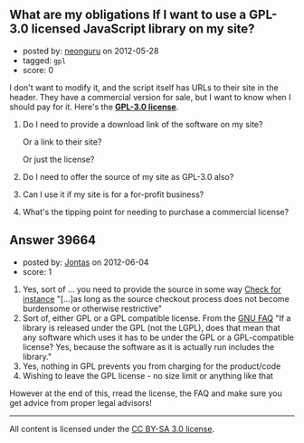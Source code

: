 ## What are my obligations If I want to use a GPL-3.0 licensed JavaScript library on my site?

- posted by: [neonguru](https://stackexchange.com/users/-1/15604-neonguru) on 2012-05-28
- tagged: `gpl`
- score: 0

I don't want to modify it, and the script itself has URLs to their site in the header. They have a commercial version for sale, but I want to know when I should pay for it. Here's the **[GPL-3.0 license](http://www.opensource.org/licenses/GPL-3.0)**.

1. Do I need to provide a download link of the software on my site?
  
   Or a link to their site?
   
   Or just the license?
2. Do I need to offer the source of my site as GPL-3.0 also?
3. Can I use it if my site is for a for-profit business?
4. What's the tipping point for needing to purchase a commercial license?



## Answer 39664

- posted by: [Jontas](https://stackexchange.com/users/-1/11243-jontas) on 2012-06-04
- score: 1

<ol>
<li>Yes, sort of ... you need to provide the source in some way <a href="http://www.gnu.org/licenses/gpl-faq.html#SourceInCVS" rel="nofollow">Check for instance</a> "[...]as long as the source checkout process does not become burdensome or otherwise restrictive" </li>
<li>Sort of, either GPL or a GPL compatible license. From the <a href="http://www.gnu.org/licenses/gpl-faq.html#IfLibraryIsGPL" rel="nofollow">GNU FAQ</a> "If a library is released under the GPL (not the LGPL), does that mean that any software which uses it has to be under the GPL or a GPL-compatible license? Yes, because the software as it is actually run includes the library."</li>
<li>Yes, nothing in GPL prevents you from charging for the product/code</li>
<li>Wishing to leave the GPL license - no size limit or anything like that</li>
</ol>

<p>However at the end of this, rread the license, the FAQ and make sure you get advice from proper legal advisors!</p>




---

All content is licensed under the [CC BY-SA 3.0 license](https://creativecommons.org/licenses/by-sa/3.0/).
